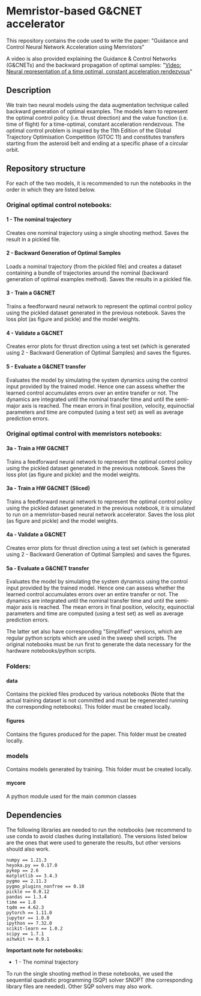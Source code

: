 # Memristor-based G&CNET accelerator

This repository contains the code used to write the paper: "Guidance and Control Neural Network Acceleration using Memristors"

A video is also provided explaining the Guidance & Control Networks (G&CNETs) and the backward propagation of optimal samples: "[Video: Neural representation of a time optimal, constant acceleration rendezvous](https://youtu.be/XdpqDP_hY4k)"  

## Description

We train two neural models using the data augmentation technique called backward generation of optimal examples. The models learn to represent the optimal control policy (i.e. thrust direction) and the value function (i.e. time of flight) for a time-optimal, constant acceleration rendezvous. The optimal control problem is inspired by the 11th Edition of the Global Trajectory Optimisation Competition (GTOC 11) and constitutes transfers starting from the asteroid belt and ending at a specific phase of a circular orbit.

## Repository structure

For each of the two models, it is recommended to run the notebooks in the order in which they are listed below.

### Original optimal control notebooks:
#### 1 - The nominal trajectory
Creates one nominal trajectory using a single shooting method. Saves the result in a pickled file.
#### 2 - Backward Generation of Optimal Samples
Loads a nominal trajectory (from the pickled file) and creates a dataset containing a bundle of trajectories around the nominal (backward generation of optimal examples method). Saves the results in a pickled file.
#### 3 - Train a G&CNET
Trains a feedforward neural network to represent the optimal control policy using the pickled dataset generated in the previous notebook. Saves the loss plot (as figure and pickle) and the model weights.
#### 4 - Validate a G&CNET
Creates error plots for thrust direction using a test set (which is generated using 2 - Backward Generation of Optimal Samples) and saves the figures.
#### 5 - Evaluate a G&CNET transfer
Evaluates the model by simulating the system dynamics using the control input provided by the trained model. Hence one can assess whether the learned control accumulates errors over an entire transfer or not. The dynamics are integrated until the nominal transfer time and until the semi-major axis is reached. The mean errors in final position, velocity, equinoctial parameters and time are computed (using a test set) as well as average prediction errors.

### Original optimal control with memristors notebooks:
#### 3a - Train a HW G&CNET
Trains a feedforward neural network to represent the optimal control policy using the pickled dataset generated in the previous notebook. Saves the loss plot (as figure and pickle) and the model weights.
#### 3a - Train a HW G&CNET (Sliced)
Trains a feedforward neural network to represent the optimal control policy using the pickled dataset generated in the previous notebook, it is simulated to run on a memristor-based neural network accelerator. Saves the loss plot (as figure and pickle) and the model weights.
#### 4a - Validate a G&CNET
Creates error plots for thrust direction using a test set (which is generated using 2 - Backward Generation of Optimal Samples) and saves the figures.
#### 5a - Evaluate a G&CNET transfer
Evaluates the model by simulating the system dynamics using the control input provided by the trained model. Hence one can assess whether the learned control accumulates errors over an entire transfer or not. The dynamics are integrated until the nominal transfer time and until the semi-major axis is reached. The mean errors in final position, velocity, equinoctial parameters and time are computed (using a test set) as well as average prediction errors.

The latter set also have corresponding "Simplified" versions, which are regular python scripts which are used in the sweep shell scripts.
The original notebooks must be run first to generate the data necessary for the hardware notebooks/python scripts.

### Folders:

#### data 
Contains the pickled files produced by various notebooks (Note that the actual training dataset is not committed and must be regenerated running the corresponding notebooks). This folder must be created locally.
#### figures
Contains the figures produced for the paper. This folder must be created locally.
### models
Contains models generated by training. This folder must be created locally.
#### mycore
A python module used for the main common classes

## Dependencies

The following libraries are needed to run the notebooks (we recommend to use conda to avoid clashes during installation). The versions listed below are the ones that were used to generate the results, but other versions should also work.
```
numpy == 1.21.3
heyoka.py == 0.17.0
pykep == 2.6
matplotlib == 3.4.3
pygmo == 2.11.3
pygmo_plugins_nonfree == 0.10
pickle == 0.0.12
pandas == 1.3.4
time == 1.8
tqdm == 4.62.3
pytorch == 1.11.0
jupyter == 1.0.0
ipython == 7.32.0
scikit-learn == 1.0.2
scipy == 1.7.1
aihwkit >= 0.9.1
```

**Important note for notebooks:**
- 1 - The nominal trajectory

To run the single shooting method in these notebooks, we used the sequential quadratic programming (SQP) solver SNOPT (the corresponding library files are needed). Other SQP solvers may also work.

